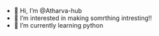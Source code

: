 - 👋 Hi, I’m @Atharva-hub
- 👀 I’m interested in making somrthing intresting!!
- 🌱 I’m currently learning python

<!---
Atharva-hub/Atharva-hub is a ✨ special ✨ repository because its `README.md` (this file) appears on your GitHub profile.
You can click the Preview link to take a look at your changes.
--->

